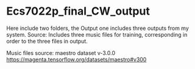 # Ecs7022p_final_CW_output

Here include two folders, the Output one includes three outputs from my system.
Source: Includes three music files for training, corresponding in order to the three files in output. 

Music files source: maestro dataset v-3.0.0
https://magenta.tensorflow.org/datasets/maestro#v300